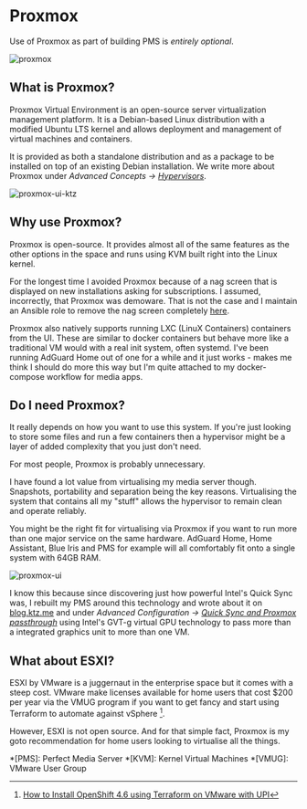 # Proxmox

Use of Proxmox as part of building PMS is *entirely optional*.

![proxmox](../images/proxmox.svg)

## What is Proxmox?

Proxmox Virtual Environment is an open-source server virtualization management platform. It is a Debian-based Linux distribution with a modified Ubuntu LTS kernel and allows deployment and management of virtual machines and containers.

It is provided as both a standalone distribution and as a package to be installed on top of an existing Debian installation. We write more about Proxmox under *Advanced Concepts -> [Hypervisors](../concepts/hypervisors.md)*.

![proxmox-ui-ktz](../images/proxmox-ui-ktz.png)

## Why use Proxmox?

Proxmox is open-source. It provides almost all of the same features as the other options in the space and runs using KVM built right into the Linux kernel.

For the longest time I avoided Proxmox because of a nag screen that is displayed on new installations asking for subscriptions. I assumed, incorrectly, that Proxmox was demoware. That is not the case and I maintain an Ansible role to remove the nag screen completely [here](https://github.com/IronicBadger/ansible-role-proxmox-nag-removal).

Proxmox also natively supports running LXC (LinuX Containers) containers from the UI. These are similar to docker containers but behave more like a traditional VM would with a real init system, often systemd. I've been running AdGuard Home out of one for a while and it just works - makes me think I should do more this way but I'm quite attached to my docker-compose workflow for media apps.

## Do I need Proxmox?

It really depends on how you want to use this system. If you're just looking to store some files and run a few containers then a hypervisor might be a layer of added complexity that you just don't need. 

For most people, Proxmox is probably unnecessary.

I have found a lot value from virtualising my media server though. Snapshots, portability and separation being the key reasons. Virtualising the system that contains all my "stuff" allows the hypervisor to remain clean and operate reliably.

You might be the right fit for virtualising via Proxmox if you want to run more than one major service on the same hardware. AdGuard Home, Home Assistant, Blue Iris and PMS for example will all comfortably fit onto a single system with 64GB RAM. 

![proxmox-ui](../images/igpu-passthrough/image-5.png)

I know this because since discovering just how powerful Intel's Quick Sync was, I rebuilt my PMS around this technology and wrote about it on [blog.ktz.me](https://blog.ktz.me/passthrough-intel-igpu-with-gvt-g-to-a-vm-and-use-it-with-plex/) and under *Advanced Configuration -> [Quick Sync and Proxmox passthrough](../advanced/passthrough-igpu-gvtg.md)* using Intel's GVT-g virtual GPU technology to pass more than a integrated graphics unit to more than one VM.

## What about ESXI?

ESXI by VMware is a juggernaut in the enterprise space but it comes with a steep cost. VMware make licenses available for home users that cost $200 per year via the VMUG program if you want to get fancy and start using Terraform to automate against vSphere [^1].

However, ESXI is not open source. And for that simple fact, Proxmox is my goto recommendation for home users looking to virtualise all the things.

[^1]: [How to Install OpenShift 4.6 using Terraform on VMware with UPI](https://www.openshift.com/blog/how-to-install-openshift-4.6-on-vmware-with-upi)

*[PMS]: Perfect Media Server
*[KVM]: Kernel Virtual Machines
*[VMUG]: VMware User Group
